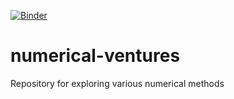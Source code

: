 [![Binder](https://mybinder.org/badge_logo.svg)](https://mybinder.org/v2/gh/dboe1776/numerical-ventures/master)

# numerical-ventures
Repository for exploring various numerical methods


